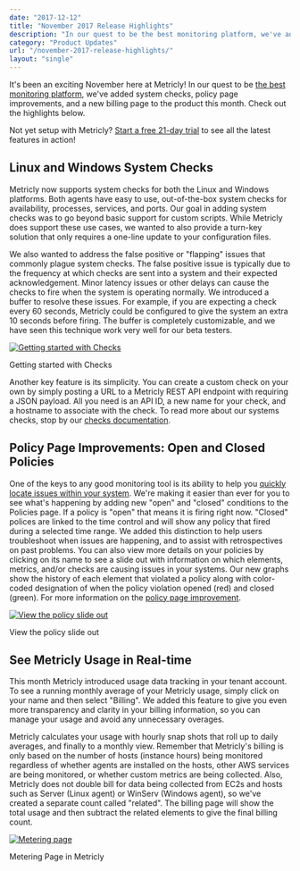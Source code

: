 ```yaml
---
date: "2017-12-12"
title: "November 2017 Release Highlights"
description: "In our quest to be the best monitoring platform, we've added system checks, policy page improvements, and a new billing page to the product this month."
category: "Product Updates"
url: "/november-2017-release-highlights/"
layout: "single"
---
```


It's been an exciting November here at Metricly! In our quest to be [the best monitoring platform](/product), we've added system checks, policy page improvements, and a new billing page to the product this month. Check out the highlights below.

 Not yet setup with Metricly? [Start a free 21-day trial](/signup) to see all the latest features in action!

Linux and Windows System Checks
-------------------------------

Metricly now supports system checks for both the Linux and Windows platforms. Both agents have easy to use, out-of-the-box system checks for availability, processes, services, and ports. Our goal in adding system checks was to go beyond basic support for custom scripts. While Metricly does support these use cases, we wanted to also provide a turn-key solution that only requires a one-line update to your configuration files.

We also wanted to address the false positive or "flapping" issues that commonly plague system checks. The false positive issue is typically due to the frequency at which checks are sent into a system and their expected acknowledgement. Minor latency issues or other delays can cause the checks to fire when the system is operating normally. We introduced a buffer to resolve these issues. For example, if you are expecting a check every 60 seconds, Metricly could be configured to give the system an extra 10 seconds before firing. The buffer is completely customizable, and we have seen this technique work very well for our beta testers.

[![Getting started with Checks](https://s3-us-west-2.amazonaws.com/com-netuitive-app-usw2-public/wp-content/uploads/2017/12/checksScreenShot-1024x442.png)](https://s3-us-west-2.amazonaws.com/com-netuitive-app-usw2-public/wp-content/uploads/2017/12/checksScreenShot.png)

Getting started with Checks

Another key feature is its simplicity. You can create a custom check on your own by simply posting a URL to a Metricly REST API endpoint with requiring a JSON payload. All you need is an API ID, a new name for your check, and a hostname to associate with the check. To read more about our systems checks, stop by our [checks documentation](/support/events/checks).

Policy Page Improvements: Open and Closed Policies
--------------------------------------------------

One of the keys to any good monitoring tool is its ability to help you [quickly locate issues within your system](/). We're making it easier than ever for you to see what's happening by adding new "open" and "closed" conditions to the Policies page. If a policy is "open" that means it is firing right now. "Closed" polices are linked to the time control and will show any policy that fired during a selected time range. We added this distinction to help users troubleshoot when issues are happening, and to assist with retrospectives on past problems. You can also view more details on your policies by clicking on its name to see a slide out with information on which elements, metrics, and/or checks are causing issues in your systems. Our new graphs show the history of each element that violated a policy along with color-coded designation of when the policy violation opened (red) and closed (green). For more information on the [policy page improvement](/support/events/policies).

[![View the policy slide out](https://s3-us-west-2.amazonaws.com/com-netuitive-app-usw2-public/wp-content/uploads/2017/08/PolicyPageSlideOut-1024x534.png)](https://s3-us-west-2.amazonaws.com/com-netuitive-app-usw2-public/wp-content/uploads/2017/08/PolicyPageSlideOut.png)

View the policy slide out

See Metricly Usage in Real-time
-------------------------------

This month Metricly introduced usage data tracking in your tenant account. To see a running monthly average of your Metricly usage, simply click on your name and then select "Billing". We added this feature to give you even more transparency and clarity in your billing information, so you can manage your usage and avoid any unnecessary overages.

Metricly calculates your usage with hourly snap shots that roll up to daily averages, and finally to a monthly view. Remember that Metricly's billing is only based on the number of hosts (instance hours) being monitored regardless of whether agents are installed on the hosts, other AWS services are being monitored, or whether custom metrics are being collected. Also, Metricly does not double bill for data being collected from EC2s and hosts such as Server (Linux agent) or WinServ (Windows agent), so we've created a separate count called "related". The billing page will show the total usage and then subtract the related elements to give the final billing count.

[![Metering page](https://s3-us-west-2.amazonaws.com/com-netuitive-app-usw2-public/wp-content/uploads/2017/12/billingScreenShot-1024x572.png)](https://s3-us-west-2.amazonaws.com/com-netuitive-app-usw2-public/wp-content/uploads/2017/12/billingScreenShot.png)

Metering Page in Metricly

